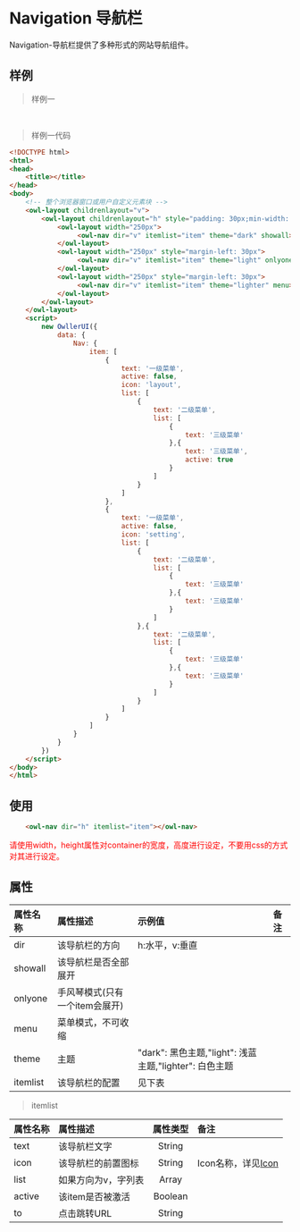 # Navigation 导航栏

Navigation-导航栏提供了多种形式的网站导航组件。

## 样例

> 样例一

<div class="exam-wrapper">
    <owl-layout childrenlayout="v">
        <owl-layout childrenlayout="h" style="padding: 30px;min-width: 870px;">
            <owl-layout width="250px">
                 <owl-nav dir="v" itemlist="item" theme="dark" showall></owl-nav>
            </owl-layout>
            <owl-layout width="250px" style="margin-left: 30px">
                 <owl-nav dir="v" itemlist="item" theme="light" onlyone></owl-nav>
            </owl-layout>
            <owl-layout width="250px" style="margin-left: 30px">
                 <owl-nav dir="v" itemlist="item" theme="lighter" menu></owl-nav>
            </owl-layout>
        </owl-layout>
    </owl-layout>
</div>

> 样例一代码

```html
<!DOCTYPE html>
<html>
<head>
	<title></title>
</head>
<body>
	<!-- 整个浏览器窗口或用户自定义元素块 -->
	<owl-layout childrenlayout="v">
        <owl-layout childrenlayout="h" style="padding: 30px;min-width: 870px;">
            <owl-layout width="250px">
                 <owl-nav dir="v" itemlist="item" theme="dark" showall></owl-nav>
            </owl-layout>
            <owl-layout width="250px" style="margin-left: 30px">
                 <owl-nav dir="v" itemlist="item" theme="light" onlyone></owl-nav>
            </owl-layout>
            <owl-layout width="250px" style="margin-left: 30px">
                 <owl-nav dir="v" itemlist="item" theme="lighter" menu></owl-nav>
            </owl-layout>
        </owl-layout>
    </owl-layout>
    <script>
        new OwllerUI({
            data: {
                Nav: {
                    item: [
                        {
                            text: '一级菜单',
                            active: false,
                            icon: 'layout',
                            list: [
                                {
                                    text: '二级菜单',
                                    list: [
                                        {
                                            text: '三级菜单'
                                        },{
                                            text: '三级菜单',
                                            active: true
                                        }
                                    ]
                                }
                            ]
                        },
                        {
                            text: '一级菜单',
                            active: false,
                            icon: 'setting',
                            list: [
                                {
                                    text: '二级菜单',
                                    list: [
                                        {
                                            text: '三级菜单'
                                        },{
                                            text: '三级菜单'
                                        }
                                    ]
                                },{
                                    text: '二级菜单',
                                    list: [
                                        {
                                            text: '三级菜单'
                                        },{
                                            text: '三级菜单'
                                        }
                                    ]
                                }
                            ]
                        }
                    ]
                }
            }
        })
    </script>
</body>
</html>
```

## 使用



```html
	<owl-nav dir="h" itemlist="item"></owl-nav>
```


<font color="red">请使用width，height属性对container的宽度，高度进行设定，不要用css的方式对其进行设定。</font>

## 属性

|	属性名称		|	属性描述		    |	示例值	        |	备注		|
|:------------- |:-------------     |:----------        |:---       |
|	dir		    |	该导航栏的方向	|	h:水平，v:垂直	|           |
|	showall     |	该导航栏是否全部展开	|	       	|           |
|	onlyone     |	手风琴模式(只有一个item会展开)	|	       	|           |
|	menu        |	菜单模式，不可收缩	|	       	|           |
|	theme       |	主题          	|	"dark": 黑色主题,"light": 浅蓝主题,"lighter": 白色主题       	|           |
|	itemlist    |	该导航栏的配置	|	见下表       	|           |

> itemlist

|	属性名称		|	属性描述		    |	属性类型	        |	备注		|
|:------------- |:-------------     |:----------:       |:---       |
|	text	|	该导航栏文字	        |	String      	|           |
|	icon    |	该导航栏的前置图标	|	String 	        |    Icon名称，详见<a href="/icon/icon.html">Icon</a>       |
|	list    |	如果方向为v，字列表	|	Array 	        |           |
|	active  |	该item是否被激活   	|	Boolean 	        |           |
|	to      |	点击跳转URL         	|	String 	        |           |
